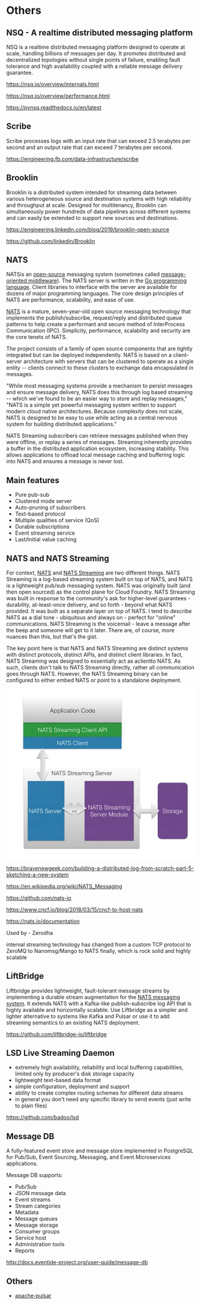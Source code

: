 # Others

## NSQ - A realtime distributed messaging platform

NSQ is a realtime distributed messaging platform designed to operate at scale, handling billions of messages per day. It promotes distributed and decentralized topologies without single points of failure, enabling fault tolerance and high availability coupled with a reliable message delivery guarantee.

https://nsq.io/overview/internals.html

https://nsq.io/overview/performance.html

https://pynsq.readthedocs.io/en/latest

## Scribe

Scribe processes logs with an input rate that can exceed 2.5 terabytes per second and an output rate that can exceed 7 terabytes per second.

https://engineering.fb.com/data-infrastructure/scribe

## Brooklin

Brooklin is a distributed system intended for streaming data between various heterogeneous source and destination systems with high reliability and throughput at scale. Designed for multitenancy, Brooklin can simultaneously power hundreds of data pipelines across different systems and can easily be extended to support new sources and destinations.

https://engineering.linkedin.com/blog/2019/brooklin-open-source

https://github.com/linkedin/Brooklin

## NATS

NATSis an [open-source](https://en.wikipedia.org/wiki/Open-source_software) messaging system (sometimes called [message-oriented middleware](https://en.wikipedia.org/wiki/Message-oriented_middleware)). The NATS server is written in the [Go programming language](https://en.wikipedia.org/wiki/Go_(programming_language)). Client libraries to interface with the server are available for dozens of major programming languages. The core design principles of NATS are performance, scalability, and ease of use.

[NATS](https://nats.io/) is a mature, seven-year-old open source messaging technology that implements the publish/subscribe, request/reply and distributed queue patterns to help create a performant and secure method of InterProcess Communication (IPC). Simplicity, performance, scalability and security are the core tenets of NATS.

The project consists of a family of open source components that are tightly integrated but can be deployed independently. NATS is based on a client-server architecture with servers that can be clustered to operate as a single entity -- clients connect to these clusters to exchange data encapsulated in messages.

"While most messaging systems provide a mechanism to persist messages and ensure message delivery, NATS does this through log based streaming -- which we've found to be an easier way to store and replay messages," "NATS is a simple yet powerful messaging system written to support modern cloud native architectures. Because complexity does not scale, NATS is designed to be easy to use while acting as a central nervous system for building distributed applications."

NATS Streaming subscribers can retrieve messages published when they were offline, or replay a series of messages. Streaming inherently provides a buffer in the distributed application ecosystem, increasing stability. This allows applications to offload local message caching and buffering logic into NATS and ensures a message is never lost.

## Main features

- Pure pub-sub
- Clustered mode server
- Auto-pruning of subscribers
- Text-based protocol
- Multiple qualities of service (QoS)
- Durable subscriptions
- Event streaming service
- Last/Initial value caching

## NATS and NATS Streaming

For context, [NATS](https://nats.io/) and [NATS Streaming](https://nats.io/documentation/streaming/nats-streaming-intro/) are two different things. NATS Streaming is a log-based streaming system built on top of NATS, and NATS is a lightweight pub/sub messaging system. NATS was originally built (and then open sourced) as the control plane for Cloud Foundry. NATS Streaming was built in response to the community's ask for higher-level guarantees - durability, at-least-once delivery, and so forth - beyond what NATS provided. It was built as a separate layer on top of NATS. I tend to describe NATS as a dial tone - ubiquitous and always on - perfect for "online" communications. NATS Streaming is the voicemail - leave a message after the beep and someone will get to it later. There are, of course, more nuances than this, but that's the gist.

The key point here is that NATS and NATS Streaming are distinct systems with distinct protocols, distinct APIs, and distinct client libraries. In fact, NATS Streaming was designed to essentially act as aclientto NATS. As such, clients don't talk to NATS Streaming directly, rather all communication goes through NATS. However, the NATS Streaming binary can be configured to either embed NATS or point to a standalone deployment.

![image](../../media/Technologies-Others-Others-Brokers-image1.jpg)

https://bravenewgeek.com/building-a-distributed-log-from-scratch-part-5-sketching-a-new-system

https://en.wikipedia.org/wiki/NATS_Messaging

https://github.com/nats-io

https://www.cncf.io/blog/2018/03/15/cncf-to-host-nats

https://nats.io/documentation

Used by - Zerodha

internal streaming technology has changed from a custom TCP protocol to ZeroMQ to Nanomsg/Mango to NATS finally, which is rock solid and highly scalable

## LiftBridge

Liftbridge provides lightweight, fault-tolerant message streams by implementing a durable stream augmentation for the [NATS messaging system](https://nats.io/). It extends NATS with a Kafka-like publish-subscribe log API that is highly available and horizontally scalable. Use Liftbridge as a simpler and lighter alternative to systems like Kafka and Pulsar or use it to add streaming semantics to an existing NATS deployment.

https://github.com/liftbridge-io/liftbridge

## LSD Live Streaming Daemon

- extremely high availability, reliability and local buffering capabilities, limited only by producer's disk storage capacity
- lightweight text-based data format
- simple configuration, deployment and support
- ability to create complex routing schemes for different data streams
- in general you don't need any specific library to send events (just write to plain files)

https://github.com/badoo/lsd

## Message DB

A fully-featured event store and message store implemented in PostgreSQL for Pub/Sub, Event Sourcing, Messaging, and Event Microservices applications.

Message DB supports:

- Pub/Sub
- JSON message data
- Event streams
- Stream categories
- Metadata
- Message queues
- Message storage
- Consumer groups
- Service host
- Administration tools
- Reports

http://docs.eventide-project.org/user-guide/message-db

## Others

- [apache-pulsar](technologies/apache/apache-pulsar.md)
